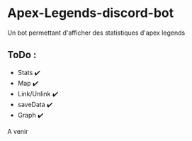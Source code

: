 # Apex-Legends-discord-bot
Un bot permettant d'afficher des statistiques d'apex legends


## ToDo :
* Stats ✔️
* Map ✔️
* Link/Unlink ✔️
* saveData ✔️
* Graph ✔️

A venir 
